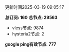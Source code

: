 更新时间2025-03-19 09:05:17

**总订阅: 160**
**总节点: 29563**
- vless节点: 9874
- hysteria2节点: 2

**google ping有效节点: 777**
